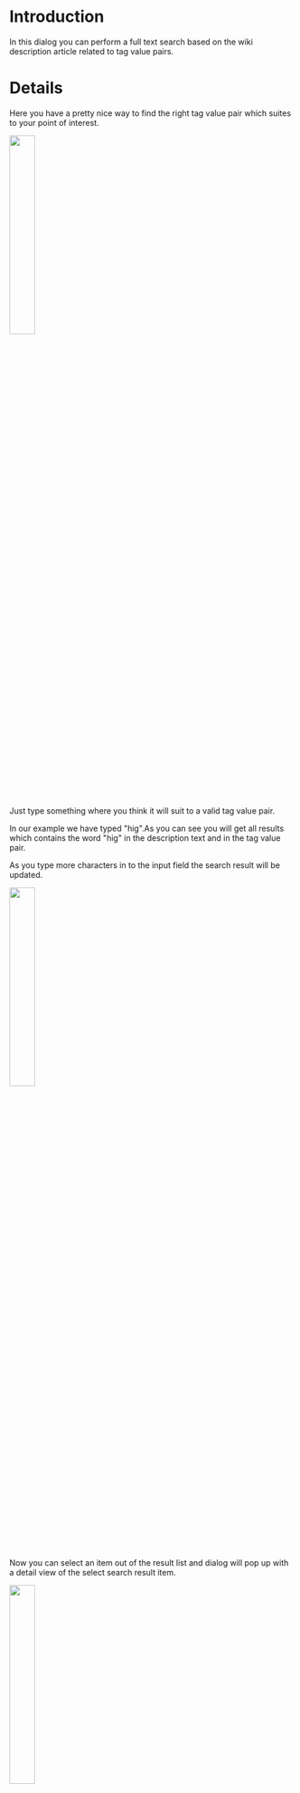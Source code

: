 # Introduction #

In this dialog you can perform a full text search based on the wiki description article related to tag value pairs.


# Details #
Here you have a pretty nice way to find the right tag value pair which suites to your point of interest.

<img src='http://swp-dv-ws2010-osm-1.googlecode.com/svn/wiki/img/manual_search_status.png' height='30%' width='30%' />

Just type something where you think it will suit to a valid tag value pair.

In our example we have typed "hig".As you can see you will get all results which contains the word "hig" in the description text and in the tag value pair.

As you type more characters in to the input field the search result will be updated.

<img src='http://swp-dv-ws2010-osm-1.googlecode.com/svn/wiki/img/manual_search_status_list.png' height='30%' width='30%' />

Now you can select an item out of the result list and dialog will pop up with a detail view of the select search result item.

<img src='http://swp-dv-ws2010-osm-1.googlecode.com/svn/wiki/img/manual_search_status_metainformation.png' height='30%' width='30%' />

If you want to use the item as a tag value pair just press the apply button and the tag value will be set in to the previous dialog.